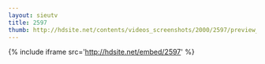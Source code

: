```yaml
---
layout: sieutv
title: 2597
thumb: http://hdsite.net/contents/videos_screenshots/2000/2597/preview_360p.mp4.jpg
---
```

{% include iframe src='http://hdsite.net/embed/2597' %}
 
